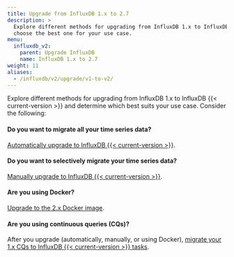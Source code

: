```yaml
---
title: Upgrade from InfluxDB 1.x to 2.7
description: >
  Explore different methods for upgrading from InfluxDB 1.x to InfluxDB 2.7 and
  choose the best one for your use case.
menu:
  influxdb_v2:
    parent: Upgrade InfluxDB
    name: InfluxDB 1.x to 2.7
weight: 11
aliases:
  - /influxdb/v2/upgrade/v1-to-v2/
---
```


Explore different methods for upgrading from InfluxDB 1.x to InfluxDB {{< current-version >}} and
determine which best suits your use case.
Consider the following:

#### Do you want to migrate all your time series data?
[Automatically upgrade to InfluxDB {{< current-version >}}](/influxdb/v2/upgrade/v1-to-v2/automatic-upgrade/).

#### Do you want to selectively migrate your time series data?
[Manually upgrade to InfluxDB {{< current-version >}}](/influxdb/v2/upgrade/v1-to-v2/manual-upgrade/).

#### Are you using Docker?
[Upgrade to the 2.x Docker image](/influxdb/v2/upgrade/v1-to-v2/docker/).

#### Are you using continuous queries (CQs)?
After you upgrade (automatically, manually, or using Docker),
[migrate your 1.x CQs to InfluxDB {{< current-version >}} tasks](/influxdb/v2/upgrade/v1-to-v2/migrate-cqs/).
